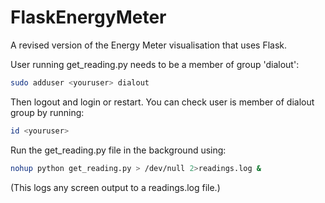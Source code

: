 FlaskEnergyMeter 
================
A revised version of the Energy Meter visualisation that uses Flask.

User running get_reading.py needs to be a member of group 'dialout':

```bash
sudo adduser <youruser> dialout
```
Then logout and login or restart. You can check user is member of 
dialout group by running:
```bash
id <youruser>
```

Run the get_reading.py file in the background using:
```bash
nohup python get_reading.py > /dev/null 2>readings.log &
```
(This logs any screen output to a readings.log file.)

